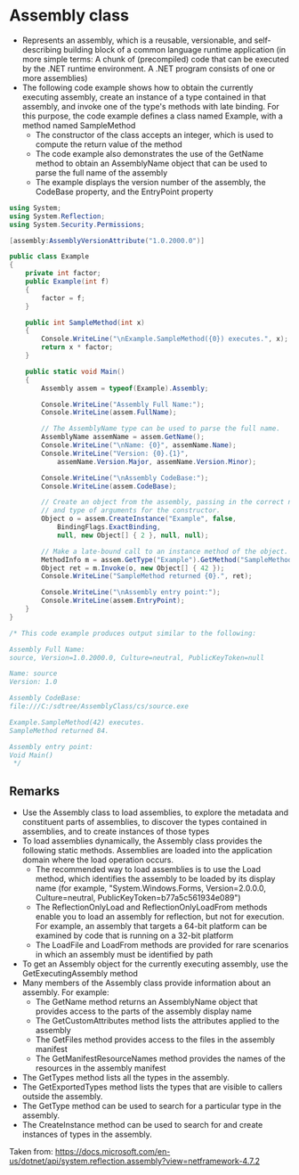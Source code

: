# Assembly class

- Represents an assembly, which is a reusable, versionable, and self-describing building block of a common language runtime application (in more simple terms: A chunk of (precompiled) code that can be executed by the .NET runtime environment. A .NET program consists of one or more assemblies)
- The following code example shows how to obtain the currently executing assembly, create an instance of a type contained in that assembly, and invoke one of the type's methods with late binding. For this purpose, the code example defines a class named Example, with a method named SampleMethod
  - The constructor of the class accepts an integer, which is used to compute the return value of the method
  - The code example also demonstrates the use of the GetName method to obtain an AssemblyName object that can be used to parse the full name of the assembly
  - The example displays the version number of the assembly, the CodeBase property, and the EntryPoint property

````C#
using System;
using System.Reflection;
using System.Security.Permissions;

[assembly:AssemblyVersionAttribute("1.0.2000.0")]

public class Example
{
    private int factor;
    public Example(int f)
    {
        factor = f;
    }

    public int SampleMethod(int x) 
    {
        Console.WriteLine("\nExample.SampleMethod({0}) executes.", x);
        return x * factor;
    }

    public static void Main()
    {
        Assembly assem = typeof(Example).Assembly;

        Console.WriteLine("Assembly Full Name:");
        Console.WriteLine(assem.FullName);

        // The AssemblyName type can be used to parse the full name.
        AssemblyName assemName = assem.GetName();
        Console.WriteLine("\nName: {0}", assemName.Name);
        Console.WriteLine("Version: {0}.{1}", 
            assemName.Version.Major, assemName.Version.Minor);

        Console.WriteLine("\nAssembly CodeBase:");
        Console.WriteLine(assem.CodeBase);

        // Create an object from the assembly, passing in the correct number
        // and type of arguments for the constructor.
        Object o = assem.CreateInstance("Example", false,
            BindingFlags.ExactBinding,
            null, new Object[] { 2 }, null, null);

        // Make a late-bound call to an instance method of the object.
        MethodInfo m = assem.GetType("Example").GetMethod("SampleMethod");
        Object ret = m.Invoke(o, new Object[] { 42 });
        Console.WriteLine("SampleMethod returned {0}.", ret);

        Console.WriteLine("\nAssembly entry point:");
        Console.WriteLine(assem.EntryPoint);
    }
}

/* This code example produces output similar to the following:

Assembly Full Name:
source, Version=1.0.2000.0, Culture=neutral, PublicKeyToken=null

Name: source
Version: 1.0

Assembly CodeBase:
file:///C:/sdtree/AssemblyClass/cs/source.exe

Example.SampleMethod(42) executes.
SampleMethod returned 84.

Assembly entry point:
Void Main()
 */

````

## Remarks

- Use the Assembly class to load assemblies, to explore the metadata and constituent parts of assemblies, to discover the types contained in assemblies, and to create instances of those types
- To load assemblies dynamically, the Assembly class provides the following static methods. Assemblies are loaded into the application domain where the load operation occurs.
  - The recommended way to load assemblies is to use the Load method, which identifies the assembly to be loaded by its display name (for example, "System.Windows.Forms, Version=2.0.0.0, Culture=neutral, PublicKeyToken=b77a5c561934e089")
  - The ReflectionOnlyLoad and ReflectionOnlyLoadFrom methods enable you to load an assembly for reflection, but not for execution. For example, an assembly that targets a 64-bit platform can be examined by code that is running on a 32-bit platform
  - The LoadFile and LoadFrom methods are provided for rare scenarios in which an assembly must be identified by path
- To get an Assembly object for the currently executing assembly, use the GetExecutingAssembly method
- Many members of the Assembly class provide information about an assembly. For example:
  - The GetName method returns an AssemblyName object that provides access to the parts of the assembly display name
  - The GetCustomAttributes method lists the attributes applied to the assembly
  - The GetFiles method provides access to the files in the assembly manifest
  - The GetManifestResourceNames method provides the names of the resources in the assembly manifest
- The GetTypes method lists all the types in the assembly.
- The GetExportedTypes method lists the types that are visible to callers outside the assembly.
- The GetType method can be used to search for a particular type in the assembly.
- The CreateInstance method can be used to search for and create instances of types in the assembly.

Taken from: https://docs.microsoft.com/en-us/dotnet/api/system.reflection.assembly?view=netframework-4.7.2